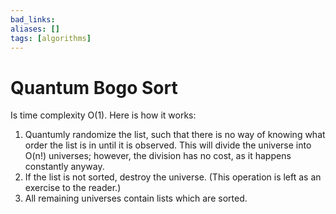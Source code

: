 ```yaml
---
bad_links: 
aliases: []
tags: [algorithms]
---
```

# Quantum Bogo Sort

Is time complexity O(1). Here is how it works:

1. Quantumly randomize the list, such that there is no way of knowing what order the list is in until it is observed. This will divide the universe into O(n!) universes; however, the division has no cost, as it happens constantly anyway.
2. If the list is not sorted, destroy the universe. (This operation is left as an exercise to the reader.)
3. All remaining universes contain lists which are sorted.

